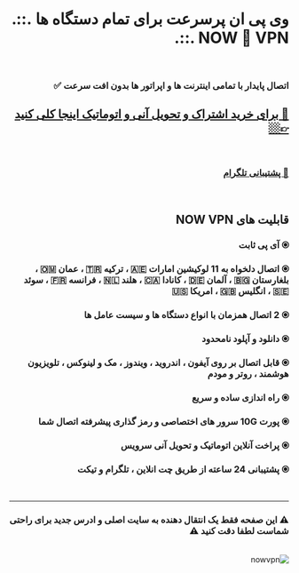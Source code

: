 <div dir="rtl">
<h1>وی پی ان پرسرعت برای تمام دستگاه ها .::. NOW 🚀 VPN .::.</h1>
<br />
<h3>اتصال پایدار با تمامی اینترنت ها و اپراتور ها بدون افت سرعت ✅ </h3>
<h2><a href="https://now2now.site" target="_self">🔗  برای خرید اشتراک و تحویل آنی و اتوماتیک اینجا کلی کنید 👉🏼</a></h2>
<br>
<h3><a href="https://t.me/nowvpnsupport" target="_self">📨 پشتیبانی تلگرام</a></h3>
<br>
<p align="right" dir="rtl">
    <h2><b>قابلیت های NOW VPN</b></h2>
    <h3>⦿ آی پی ثابت</h3>
    <h3>⦿ اتصال دلخواه به 11 لوکیشین امارات 🇦🇪 ، ترکیه 🇹🇷 ، عمان 🇴🇲 ، بلغارستان 🇧🇬 ، آلمان 🇩🇪 ، کانادا 🇨🇦 ، هلند 🇳🇱 ، فرانسه 🇫🇷 ، سوئد 🇸🇪 ، انگلیس 🇬🇧 ، امریکا 🇺🇸</h3>
    <h3>⦿ 2 اتصال همزمان با انواع دستگاه ها و سیست عامل ها</h3>
    <h3>⦿ دانلود و آپلود نامحدود</h3>
    <h3>⦿ قابل اتصال بر روی آیفون ، اندروید ، ویندوز ، مک و لینوکس ، تلویزیون هوشمند ، روتر و مودم</h3>
    <h3>⦿ راه اندازی ساده و سریع</h3>
    <h3>⦿ پورت 10G سرور های اختصاصی و رمز گذاری پیشرفته اتصال شما</h3>
    <h3>⦿ پراخت آنلاین اتوماتیک و تحویل آنی سرویس</h3>
    <h3>⦿ پشتیبانی 24 ساعته از طریق چت انلاین ، تلگرام و تیکت</h3>
</p>

<br>
<hr>
<h3>⚠️ این صفحه فقط یک انتقال دهنده به سایت اصلی و ادرس جدید برای راحتی شماست لطفا دقت کنید ⚠️</h3>
<br>
<img src="/nowvpn.png"  alt="nowvpn"/>

</div>

